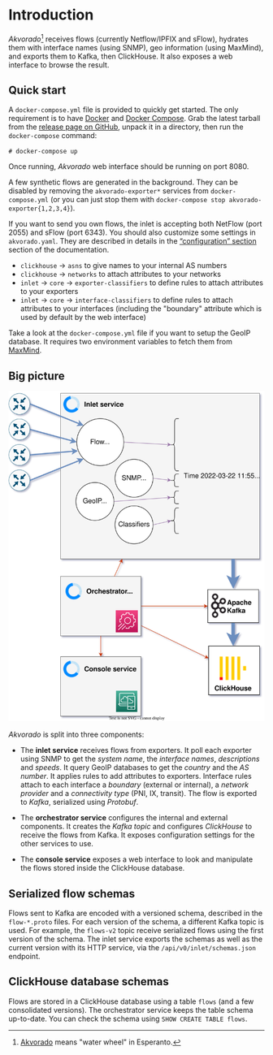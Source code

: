 # Introduction

*Akvorado*[^name] receives flows (currently Netflow/IPFIX and sFlow), hydrates
them with interface names (using SNMP), geo information (using
MaxMind), and exports them to Kafka, then ClickHouse. It also exposes
a web interface to browse the result.

[^name]: [Akvorado][] means "water wheel" in Esperanto.

[Akvorado]: https://eo.wikipedia.org/wiki/Akvorado

## Quick start

A `docker-compose.yml` file is provided to quickly get started. The
only requirement is to have
[Docker](https://docs.docker.com/get-docker/) and [Docker
Compose](https://docs.docker.com/compose/install/). Grab the latest
tarball from the [release page on
GitHub](https://github.com/vincentbernat/akvorado/releases), unpack it
in a directory, then run the `docker-compose` command:

```console
# docker-compose up
```

Once running, *Akvorado* web interface should be running on port 8080.

A few synthetic flows are generated in the background. They can be
disabled by removing the `akvorado-exporter*` services from
`docker-compose.yml` (or you can just stop them with `docker-compose
stop akvorado-exporter{1,2,3,4}`).

If you want to send you own flows, the inlet is accepting both NetFlow
(port 2055) and sFlow (port 6343). You should also customize some
settings in `akvorado.yaml`. They are described in details in the
[“configuration” section](02-configuration.md) section of the
documentation.

- `clickhouse` → `asns` to give names to your internal AS numbers
- `clickhouse` → `networks` to attach attributes to your networks
- `inlet` → `core` → `exporter-classifiers` to define rules to attach
  attributes to your exporters
- `inlet` → `core` → `interface-classifiers` to define rules to attach
  attributes to your interfaces (including the "boundary" attribute
  which is used by default by the web interface)

Take a look at the `docker-compose.yml` file if you want to setup the
GeoIP database. It requires two environment variables to fetch them
from [MaxMind](https://dev.maxmind.com/geoip/geolite2-free-geolocation-data).

## Big picture

![General design](design.svg)

*Akvorado* is split into three components:

- The **inlet service** receives flows from exporters. It poll each
  exporter using SNMP to get the *system name*, the *interface names*,
  *descriptions* and *speeds*. It query GeoIP databases to get the
  *country* and the *AS number*. It applies rules to add attributes to
  exporters. Interface rules attach to each interface a *boundary*
  (external or internal), a *network provider* and a *connectivity
  type* (PNI, IX, transit). The flow is exported to *Kafka*,
  serialized using *Protobuf*.

- The **orchestrator service** configures the internal and external
  components. It creates the *Kafka topic* and configures *ClickHouse*
  to receive the flows from Kafka. It exposes configuration settings
  for the other services to use.

- The **console service** exposes a web interface to look and
  manipulate the flows stored inside the ClickHouse database.

## Serialized flow schemas

Flows sent to Kafka are encoded with a versioned schema, described in
the `flow-*.proto` files. For each version of the schema, a different
Kafka topic is used. For example, the `flows-v2` topic receive
serialized flows using the first version of the schema. The inlet
service exports the schemas as well as the current version with its
HTTP service, via the `/api/v0/inlet/schemas.json` endpoint.

## ClickHouse database schemas

Flows are stored in a ClickHouse database using a table `flows` (and a
few consolidated versions). The orchestrator service keeps the table
schema up-to-date. You can check the schema using `SHOW CREATE TABLE
flows`.
